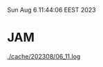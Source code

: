 Sun Aug  6 11:44:06 EEST 2023
# JAM
<a href='./cache/202308/06_11.log'>./cache/202308/06_11.log</a>
